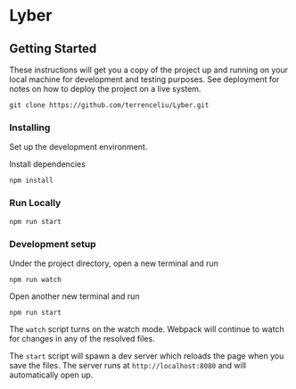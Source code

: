 # Lyber


## Getting Started

These instructions will get you a copy of the project up and running on your local machine for development and testing purposes. See deployment for notes on how to deploy the project on a live system.


```
git clone https://github.com/terrenceliu/Lyber.git
```

### Installing

Set up the development environment.

Install dependencies
```
npm install
```

### Run Locally
```
npm run start
```

### Development setup

Under the project directory, open a new terminal and run
```
npm run watch
```

Open another new terminal and run
```
npm run start
```

The `watch` script turns on the watch mode. Webpack will continue to watch for changes in any of the resolved files. 

The `start` script will spawn a dev server which reloads the page when you save the files. The server runs at `http://localhost:8080` and will automatically open up.
